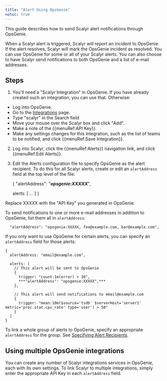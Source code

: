```yaml
---
title: "Alert Using OpsGenie"
notoc: true
---
```


This guide describes how to send Scalyr alert notifications through OpsGenie. 

When a Scalyr alert is triggered,
Scalyr will report an incident to OpsGenie. If the alert resolves, Scalyr will mark the OpsGenie incident as resolved. You can use OpsGenie for some or all of your Scalyr alerts. You can also choose to have Scalyr send notifications to
both OpsGenie and a list of e-mail addresses.


## Steps

1. You'll need a "Scalyr Integration" in OpsGenie. If you have already created such an integration, you can use that.
Otherwise:

- Log into OpsGenie.
- Go to the [Integrations](https://www.opsgenie.com/integration) page.
- Type "scalyr" in the Search field
- Move your mouse over the Scalyr box and click "Add".
- Make a note of the {{menuRef:API Key}}.
- Make any settings changes for this integration, such as the list of teams to be notified, and click
  {{menuRef:Save Integration}}.

2. Log into Scalyr, click the {{menuRef:Alerts}} navigation link, and click {{menuRef:Edit Alerts}}.

3. Edit the Alerts configuration file to specify OpsGenie as the alert recipient. To do this for all Scalyr alerts,
create or edit an ``alertAddress`` field at the top level of the file:

    {
      "alertAddress": "***opsgenie:XXXXX***",

      alerts: [
        ...
      ]
    }

Replace XXXXX with the "API Key" you generated in OpsGenie.

To send notifications to one or more e-mail addresses in addition to OpsGenie, list them all in ``alertAddress``:

      "alertAddress": "opsgenie:XXXXX, foo@example.com, bar@example.com",

If you only want to use OpsGenie for certain alerts, you can specify an ``alertAddress`` field for those alerts:

    {
      alertAddress: "email@example.com",

      alerts: [
        // This alert will be sent to OpsGenie
        {
          trigger: "count:1m(error) > 10",
          ***"alertAddress": "opsgenie:XXXXX",***
        },

        // This alert will send notifications to email@example.com
        {
          trigger: "mean:10m($source='tsdb' $serverHost='server1' metric='proc.stat.cpu_rate' type='user') > 50"
        }
      ]
    }

To link a whole group of alerts to OpsGenie, specify an appropriate ``alertAddress`` for the group. See
[Specifying Alert Recipients](/help/alerts#recipients).


## Using multiple OpsGenie integrations

You can create any number of Scalyr integrations services in OpsGenie, each with its own settings. To link Scalyr
to multiple integrations, simply enter the appropriate API Key in each ``alertAddress`` field.
